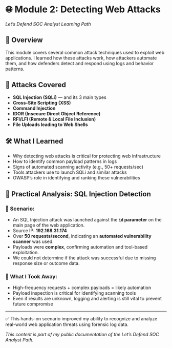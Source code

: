 # 🌐 Module 2: Detecting Web Attacks  
*Let’s Defend SOC Analyst Learning Path*

## 📘 Overview
This module covers several common attack techniques used to exploit web applications. I learned how these attacks work, how attackers automate them, and how defenders detect and respond using logs and behavior patterns.

## 🔐 Attacks Covered
- **SQL Injection (SQLi)** — and its 3 main types
- **Cross-Site Scripting (XSS)**
- **Command Injection**
- **IDOR (Insecure Direct Object Reference)**
- **RFI/LFI (Remote & Local File Inclusion)**
- **File Uploads leading to Web Shells**

## 🛠️ What I Learned
- Why detecting web attacks is critical for protecting web infrastructure
- How to identify common payload patterns in logs
- Signs of automated scanning activity (e.g., 50+ requests/sec)
- Tools attackers use to launch SQLi and similar attacks
- OWASP’s role in identifying and ranking these vulnerabilities

## 🧪 Practical Analysis: SQL Injection Detection

### 📄 Scenario:
- An SQL Injection attack was launched against the **`id` parameter** on the main page of the web application.
- Source IP: **192.168.31.174**
- Over **50 requests/second**, indicating an **automated vulnerability scanner** was used.
- Payloads were **complex**, confirming automation and tool-based exploitation.
- We could not determine if the attack was successful due to missing response size or outcome data.

### 🧠 What I Took Away:
- High-frequency requests + complex payloads = likely automation
- Payload inspection is critical for identifying scanning tools
- Even if results are unknown, logging and alerting is still vital to prevent future compromise

---

✅ This hands-on scenario improved my ability to recognize and analyze real-world web application threats using forensic log data.

*This content is part of my public documentation of the Let’s Defend SOC Analyst Path.*
